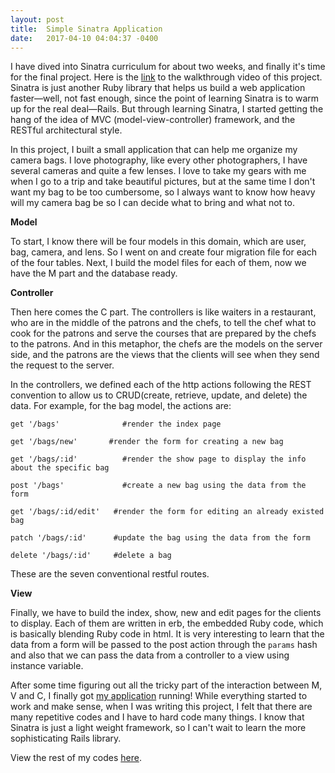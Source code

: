 ```yaml
---
layout: post
title:  Simple Sinatra Application
date:   2017-04-10 04:04:37 -0400
---
```



I have dived into Sinatra curriculum for about two weeks, and finally it's time for the final project. Here is the [link](https://youtu.be/KYlVWLj640Q) to the walkthrough video of this project. Sinatra is just another Ruby library that helps us build a web application faster—well, not fast enough, since the point of learning Sinatra is to warm up for the real deal—Rails. But through learning Sinatra, I started getting the hang of the idea of MVC (model-view-controller) framework, and the RESTful architectural style.

In this project, I built a small application that can help me organize my camera bags. I love photography, like every other photographers, I have several cameras and quite a few lenses. I love to take my gears with me when I  go to a trip and take beautiful pictures, but at the same time I don't want my bag to be too cumbersome, so I always want to know how heavy will my camera bag be so I can decide what to bring and what not to.

**Model**

To start, I know there will be four models in this domain, which are user, bag, camera, and lens. So I went on and create four migration file for each of the four tables. Next, I build the model files for each of them, now we have the M part and the database ready. 

**Controller**

Then here comes the C part. The controllers is like waiters in a restaurant, who are in the middle of the patrons and the chefs, to tell the chef what to cook for the patrons and serve the courses that are prepared by the chefs to the patrons. And in this metaphor, the chefs are the models on the server side, and the patrons are the views that the clients will see when they send the request to the server.

In the controllers, we defined each of the http actions following the REST convention to allow us to CRUD(create, retrieve, update, and delete)  the data. For example, for the bag model, the actions are:

```
get '/bags'              #render the index page

get '/bags/new'       #render the form for creating a new bag

get '/bags/:id'          #render the show page to display the info about the specific bag

post '/bags'             #create a new bag using the data from the form

get '/bags/:id/edit'   #render the form for editing an already existed bag

patch '/bags/:id'      #update the bag using the data from the form

delete '/bags/:id'     #delete a bag
```

These are the seven conventional restful routes.

**View**

Finally, we have to build the index, show, new and edit pages for the clients to display. Each of them are written in erb, the embedded Ruby code, which is basically blending Ruby code in html. It is very interesting to learn that the data from a form will be passed to the post action through the `params` hash and also that we can pass the data from a controller to a view using instance variable.

After some time figuring out all the tricky part of the interaction between M, V and C, I finally got [my application](https://github.com/johnsont426/camera-bag-organizer) running! While everything started to work and make sense, when I was writing this project, I felt that there are many repetitive codes and I have to hard code many things. I know that Sinatra is just a light weight framework, so I can't wait to learn the more sophisticating Rails library.

View the rest of my codes [here](https://github.com/johnsont426/camera-bag-organizer).
